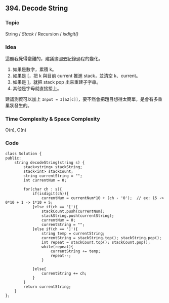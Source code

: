 ## 394. Decode String

### Topic
String / *Stack* / Recursion / *isdigit()*

### Idea
這題我覺得蠻難的，建議畫圖去記錄過程的變化。  
1. 如果是數字，累積 k。
2. 如果是 [，把 k 與目前 current 推進 stack，並清空 k、current。
3. 如果是 ]，就把 stack pop 出來重建子字串。
4. 其他是字母就直接接上。

建議測資可以加上 `Input = 3[a2[c]]`，要不然會把題目想得太簡單，是會有多重巢狀發生的。   

### Time Complexity & Space Complexity
O(n), O(n)

### Code
```
class Solution {
public:
    string decodeString(string s) {
        stack<string> stackString;
        stack<int> stackCount;
        string currentString = "";
        int currentNum = 0;
        
        for(char ch : s){
            if(isdigit(ch)){
                currentNum = currentNum*10 + (ch - '0');  // ex: 15 -> 0*10 + 1 -> 1*10 + 5;
            }else if(ch == '['){
                stackCount.push(currentNum);
                stackString.push(currentString);
                currentNum = 0;
                currentString = "";
            }else if(ch == ']'){
                string temp = currentString;
                currentString = stackString.top(); stackString.pop();
                int repeat = stackCount.top(); stackCount.pop();
                while(repeat){
                    currentString += temp;
                    repeat--;
                }

            }else{
                currentString += ch;
            }
        }
        return currentString;
    }
};
```
